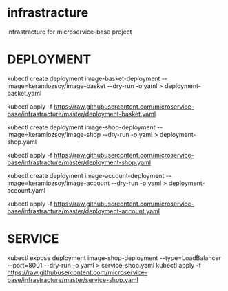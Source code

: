# infrastracture
infrastracture for microservice-base project



# DEPLOYMENT
kubectl create deployment image-basket-deployment --image=keramiozsoy/image-basket --dry-run -o yaml > deployment-basket.yaml

kubectl apply -f https://raw.githubusercontent.com/microservice-base/infrastracture/master/deployment-basket.yaml

kubectl create deployment image-shop-deployment --image=keramiozsoy/image-shop --dry-run -o yaml > deployment-shop.yaml

kubectl apply -f https://raw.githubusercontent.com/microservice-base/infrastracture/master/deployment-shop.yaml

kubectl create deployment image-account-deployment --image=keramiozsoy/image-account --dry-run -o yaml > deployment-account.yaml

kubectl apply -f https://raw.githubusercontent.com/microservice-base/infrastracture/master/deployment-account.yaml



# SERVICE
kubectl expose deployment image-shop-deployment --type=LoadBalancer --port=8001 --dry-run -o yaml > service-shop.yaml
kubectl apply -f https://raw.githubusercontent.com/microservice-base/infrastracture/master/service-shop.yaml





